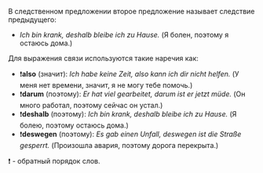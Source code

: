 В следственном предложении второе предложение называет следствие предыдущего:
- _Ich bin krank, deshalb bleibe ich zu Hause._
  (Я болен, поэтому я остаюсь дома.)

Для выражения связи используются такие наречия как:
- ❗**also** (значит):
	_Ich habe keine Zeit, also <span class="underline-double">kann</span> <span class="underline-single">ich</span> dir <span class="underline-double">nicht helfen</span>._
    (У меня нет времени, значит, я не могу тебе помочь.)
- ❗**darum** (поэтому):
	_Er hat viel gearbeitet, darum <span class="underline-double">ist</span> <span class="underline-single">er</span> jetzt <span class="underline-double">müde</span>._
    (Он много работал, поэтому сейчас он устал.)
- ❗**deshalb** (поэтому):
	_Ich bin krank, deshalb <span class="underline-double">bleibe</span> <span class="underline-single">ich</span> zu Hause._
    (Я болею, поэтому остаюсь дома.)
- ❗**deswegen** (поэтому):
	_Es gab einen Unfall, deswegen <span class="underline-double">ist</span> <span class="underline-single">die Straße</span> <span class="underline-double">gesperrt</span>._
    (Произошла авария, поэтому дорога перекрыта.)

❗ - обратный порядок слов.